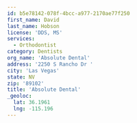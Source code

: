 ```yaml
---
id: b5e78142-078f-4bcc-a977-2170ae77f250
first_name: David
last_name: Hobson
license: 'DDS, MS'
services:
  - Orthodontist
category: Dentists
org_name: 'Absolute Dental'
address: '2250 S Rancho Dr '
city: 'Las Vegas'
state: NV
zip: '89102'
title: 'Absolute Dental'
_geoloc:
  lat: 36.1961
  lng: -115.196
---
```

